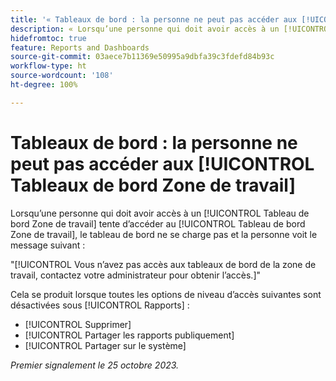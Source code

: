 ```yaml
---
title: '« Tableaux de bord : la personne ne peut pas accéder aux [!UICONTROL Tableaux de bord Zone de travail] »'
description: « Lorsqu’une personne qui doit avoir accès à un [!UICONTROL Tableau de bord Zone de travail] tente d’accéder au [!UICONTROL Tableau de bord Zone de travail], le tableau de bord ne se charge pas et la personne voit un message s’afficher. »
hidefromtoc: true
feature: Reports and Dashboards
source-git-commit: 03aece7b11369e50995a9dbfa39c3fdefd84b93c
workflow-type: ht
source-wordcount: '108'
ht-degree: 100%

---
```



# Tableaux de bord : la personne ne peut pas accéder aux [!UICONTROL Tableaux de bord Zone de travail]

Lorsqu’une personne qui doit avoir accès à un [!UICONTROL Tableau de bord Zone de travail] tente d’accéder au [!UICONTROL Tableau de bord Zone de travail], le tableau de bord ne se charge pas et la personne voit le message suivant :

&quot;[!UICONTROL Vous n’avez pas accès aux tableaux de bord de la zone de travail, contactez votre administrateur pour obtenir l’accès.]&quot;

Cela se produit lorsque toutes les options de niveau d’accès suivantes sont désactivées sous [!UICONTROL Rapports] :

* [!UICONTROL Supprimer]
* [!UICONTROL Partager les rapports publiquement]
* [!UICONTROL Partager sur le système]

_Premier signalement le 25 octobre 2023._
